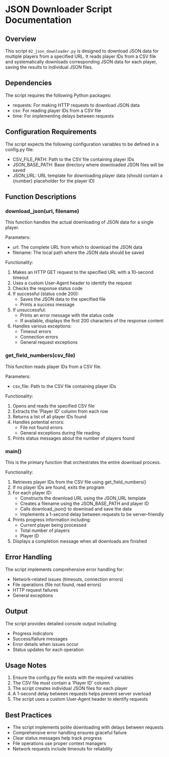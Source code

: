 # JSON Downloader Script Documentation

## Overview
This script `02_json_downloader.py` is designed to download JSON data for multiple players from a specified URL. It reads player IDs from a CSV file and systematically downloads corresponding JSON data for each player, saving the results to individual JSON files.

## Dependencies
The script requires the following Python packages:
- requests: For making HTTP requests to download JSON data
- csv: For reading player IDs from a CSV file
- time: For implementing delays between requests

## Configuration Requirements
The script expects the following configuration variables to be defined in a config.py file:
- CSV_FILE_PATH: Path to the CSV file containing player IDs
- JSON_BASE_PATH: Base directory where downloaded JSON files will be saved
- JSON_URL: URL template for downloading player data (should contain a {number} placeholder for the player ID)

## Function Descriptions

### download_json(url, filename)
This function handles the actual downloading of JSON data for a single player.

Parameters:
- url: The complete URL from which to download the JSON data
- filename: The local path where the JSON data should be saved

Functionality:
1. Makes an HTTP GET request to the specified URL with a 10-second timeout
2. Uses a custom User-Agent header to identify the request
3. Checks the response status code
4. If successful (status code 200):
   - Saves the JSON data to the specified file
   - Prints a success message
5. If unsuccessful:
   - Prints an error message with the status code
   - If available, displays the first 200 characters of the response content
6. Handles various exceptions:
   - Timeout errors
   - Connection errors
   - General request exceptions

### get_field_numbers(csv_file)
This function reads player IDs from a CSV file.

Parameters:
- csv_file: Path to the CSV file containing player IDs

Functionality:
1. Opens and reads the specified CSV file
2. Extracts the 'Player ID' column from each row
3. Returns a list of all player IDs found
4. Handles potential errors:
   - File not found errors
   - General exceptions during file reading
5. Prints status messages about the number of players found

### main()
This is the primary function that orchestrates the entire download process.

Functionality:
1. Retrieves player IDs from the CSV file using get_field_numbers()
2. If no player IDs are found, exits the program
3. For each player ID:
   - Constructs the download URL using the JSON_URL template
   - Creates a filename using the JSON_BASE_PATH and player ID
   - Calls download_json() to download and save the data
   - Implements a 1-second delay between requests to be server-friendly
4. Prints progress information including:
   - Current player being processed
   - Total number of players
   - Player ID
5. Displays a completion message when all downloads are finished

## Error Handling
The script implements comprehensive error handling for:
- Network-related issues (timeouts, connection errors)
- File operations (file not found, read errors)
- HTTP request failures
- General exceptions

## Output
The script provides detailed console output including:
- Progress indicators
- Success/failure messages
- Error details when issues occur
- Status updates for each operation

## Usage Notes
1. Ensure the config.py file exists with the required variables
2. The CSV file must contain a 'Player ID' column
3. The script creates individual JSON files for each player
4. A 1-second delay between requests helps prevent server overload
5. The script uses a custom User-Agent header to identify requests

## Best Practices
- The script implements polite downloading with delays between requests
- Comprehensive error handling ensures graceful failure
- Clear status messages help track progress
- File operations use proper context managers
- Network requests include timeouts for reliability 